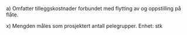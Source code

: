 a) Omfatter tilleggskostnader forbundet med flytting av og oppstilling på flåte.

x) Mengden måles som prosjektert antall pelegrupper. Enhet: stk

